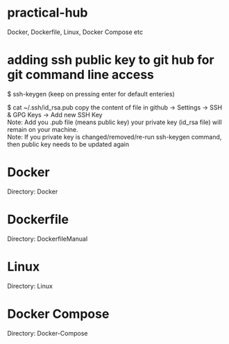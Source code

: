 # practical-hub
Docker, Dockerfile, Linux, Docker Compose etc

# adding ssh public key to git hub for git command line access
$ ssh-keygen (keep on pressing enter for default enteries)<br>

$ cat ~/.ssh/id_rsa.pub
copy the content of file in github -> Settings -> SSH & GPG Keys -> Add new SSH Key<br>
Note: Add you .pub file (means public key) your private key (id_rsa file) will remain on your machine.<br>
Note: If you private key is changed/removed/re-run ssh-keygen command, then public key needs to be updated again<br>

# Docker
Directory: Docker

# Dockerfile
Directory: DockerfileManual

# Linux
Directory: Linux

# Docker Compose
Directory: Docker-Compose

